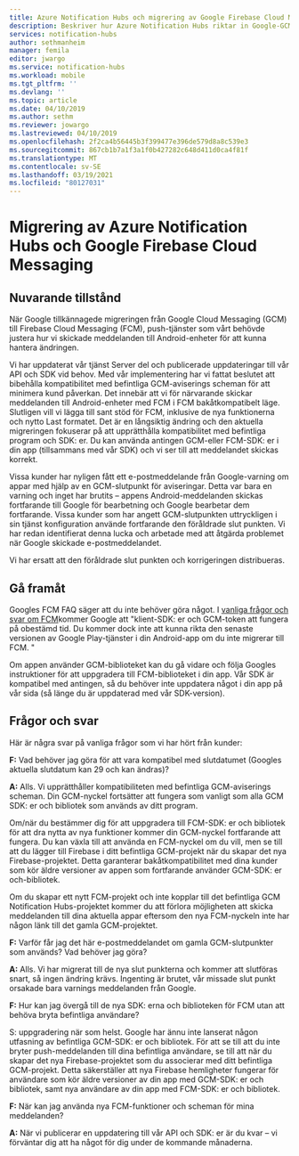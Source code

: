 ```yaml
---
title: Azure Notification Hubs och migrering av Google Firebase Cloud Messaging (FCM)
description: Beskriver hur Azure Notification Hubs riktar in Google-GCM till FCM-migreringen.
services: notification-hubs
author: sethmanheim
manager: femila
editor: jwargo
ms.service: notification-hubs
ms.workload: mobile
ms.tgt_pltfrm: ''
ms.devlang: ''
ms.topic: article
ms.date: 04/10/2019
ms.author: sethm
ms.reviewer: jowargo
ms.lastreviewed: 04/10/2019
ms.openlocfilehash: 2f2ca4b56445b3f399477e396de579d8a8c539e3
ms.sourcegitcommit: 867cb1b7a1f3a1f0b427282c648d411d0ca4f81f
ms.translationtype: MT
ms.contentlocale: sv-SE
ms.lasthandoff: 03/19/2021
ms.locfileid: "80127031"
---
```

# <a name="azure-notification-hubs-and-google-firebase-cloud-messaging-migration"></a>Migrering av Azure Notification Hubs och Google Firebase Cloud Messaging

## <a name="current-state"></a>Nuvarande tillstånd

När Google tillkännagede migreringen från Google Cloud Messaging (GCM) till Firebase Cloud Messaging (FCM), push-tjänster som vårt behövde justera hur vi skickade meddelanden till Android-enheter för att kunna hantera ändringen.

Vi har uppdaterat vår tjänst Server del och publicerade uppdateringar till vår API och SDK vid behov. Med vår implementering har vi fattat beslutet att bibehålla kompatibilitet med befintliga GCM-aviserings scheman för att minimera kund påverkan. Det innebär att vi för närvarande skickar meddelanden till Android-enheter med FCM i FCM bakåtkompatibelt läge. Slutligen vill vi lägga till sant stöd för FCM, inklusive de nya funktionerna och nytto Last formatet. Det är en långsiktig ändring och den aktuella migreringen fokuserar på att upprätthålla kompatibilitet med befintliga program och SDK: er. Du kan använda antingen GCM-eller FCM-SDK: er i din app (tillsammans med vår SDK) och vi ser till att meddelandet skickas korrekt.

Vissa kunder har nyligen fått ett e-postmeddelande från Google-varning om appar med hjälp av en GCM-slutpunkt för aviseringar. Detta var bara en varning och inget har brutits – appens Android-meddelanden skickas fortfarande till Google för bearbetning och Google bearbetar dem fortfarande. Vissa kunder som har angett GCM-slutpunkten uttryckligen i sin tjänst konfiguration använde fortfarande den föråldrade slut punkten. Vi har redan identifierat denna lucka och arbetade med att åtgärda problemet när Google skickade e-postmeddelandet.

Vi har ersatt att den föråldrade slut punkten och korrigeringen distribueras.

## <a name="going-forward"></a>Gå framåt

Googles FCM FAQ säger att du inte behöver göra något. I [vanliga frågor och svar om FCM](https://developers.google.com/cloud-messaging/faq)kommer Google att "klient-SDK: er och GCM-token att fungera på obestämd tid. Du kommer dock inte att kunna rikta den senaste versionen av Google Play-tjänster i din Android-app om du inte migrerar till FCM. "

Om appen använder GCM-biblioteket kan du gå vidare och följa Googles instruktioner för att uppgradera till FCM-biblioteket i din app. Vår SDK är kompatibel med antingen, så du behöver inte uppdatera något i din app på vår sida (så länge du är uppdaterad med vår SDK-version).

## <a name="questions-and-answers"></a>Frågor och svar

Här är några svar på vanliga frågor som vi har hört från kunder:

**F:** Vad behöver jag göra för att vara kompatibel med slutdatumet (Googles aktuella slutdatum kan 29 och kan ändras)?

**A:** Alls. Vi upprätthåller kompatibiliteten med befintliga GCM-aviserings scheman. Din GCM-nyckel fortsätter att fungera som vanligt som alla GCM SDK: er och bibliotek som används av ditt program.

Om/när du bestämmer dig för att uppgradera till FCM-SDK: er och bibliotek för att dra nytta av nya funktioner kommer din GCM-nyckel fortfarande att fungera. Du kan växla till att använda en FCM-nyckel om du vill, men se till att du lägger till Firebase i ditt befintliga GCM-projekt när du skapar det nya Firebase-projektet. Detta garanterar bakåtkompatibilitet med dina kunder som kör äldre versioner av appen som fortfarande använder GCM-SDK: er och-bibliotek.

Om du skapar ett nytt FCM-projekt och inte kopplar till det befintliga GCM Notification Hubs-projektet kommer du att förlora möjligheten att skicka meddelanden till dina aktuella appar eftersom den nya FCM-nyckeln inte har någon länk till det gamla GCM-projektet.

**F:** Varför får jag det här e-postmeddelandet om gamla GCM-slutpunkter som används? Vad behöver jag göra?

**A:** Alls. Vi har migrerat till de nya slut punkterna och kommer att slutföras snart, så ingen ändring krävs. Ingenting är brutet, vår missade slut punkt orsakade bara varnings meddelanden från Google.

**F:** Hur kan jag övergå till de nya SDK: erna och biblioteken för FCM utan att behöva bryta befintliga användare?

S: uppgradering när som helst. Google har ännu inte lanserat någon utfasning av befintliga GCM-SDK: er och bibliotek. För att se till att du inte bryter push-meddelanden till dina befintliga användare, se till att när du skapar det nya Firebase-projektet som du associerar med ditt befintliga GCM-projekt. Detta säkerställer att nya Firebase hemligheter fungerar för användare som kör äldre versioner av din app med GCM-SDK: er och bibliotek, samt nya användare av din app med FCM-SDK: er och bibliotek.

**F:** När kan jag använda nya FCM-funktioner och scheman för mina meddelanden?

**A:** När vi publicerar en uppdatering till vår API och SDK: er är du kvar – vi förväntar dig att ha något för dig under de kommande månaderna.
